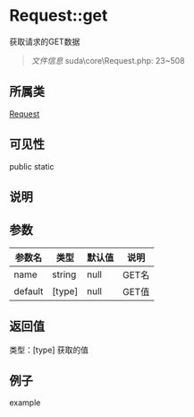 # Request::get
获取请求的GET数据
> *文件信息* suda\core\Request.php: 23~508
## 所属类 

[Request](../Request.md)

## 可见性

  public  static
## 说明



## 参数

 
| 参数名 | 类型 | 默认值 | 说明 |
|--------|-----|-------|-------|
 | name |  string | null |  GET名 |
 | default |  [type] | null |  GET值 |
## 返回值
 
类型：[type]
 获取的值
## 例子

example